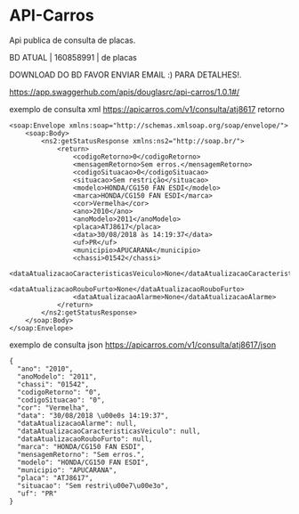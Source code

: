 # API-Carros
Api publica de consulta de placas.

BD ATUAL | 160858991 | de placas

DOWNLOAD DO BD FAVOR ENVIAR EMAIL :) PARA DETALHES!.

https://app.swaggerhub.com/apis/douglasrc/api-carros/1.0.1#/


exemplo de consulta xml
https://apicarros.com/v1/consulta/atj8617
retorno
```
<soap:Envelope xmlns:soap="http://schemas.xmlsoap.org/soap/envelope/">
    <soap:Body>
        <ns2:getStatusResponse xmlns:ns2="http://soap.br/">
            <return>
                <codigoRetorno>0</codigoRetorno>
                <mensagemRetorno>Sem erros.</mensagemRetorno>
                <codigoSituacao>0</codigoSituacao>
                <situacao>Sem restrição</situacao>
                <modelo>HONDA/CG150 FAN ESDI</modelo>
                <marca>HONDA/CG150 FAN ESDI</marca>
                <cor>Vermelha</cor>
                <ano>2010</ano>
                <anoModelo>2011</anoModelo>
                <placa>ATJ8617</placa>
                <data>30/08/2018 às 14:19:37</data>
                <uf>PR</uf>
                <municipio>APUCARANA</municipio>
                <chassi>01542</chassi>
                <dataAtualizacaoCaracteristicasVeiculo>None</dataAtualizacaoCaracteristicasVeiculo>
                <dataAtualizacaoRouboFurto>None</dataAtualizacaoRouboFurto>
                <dataAtualizacaoAlarme>None</dataAtualizacaoAlarme>
            </return>
        </ns2:getStatusResponse>
    </soap:Body>
</soap:Envelope>

```
exemplo de consulta json
https://apicarros.com/v1/consulta/atj8617/json
```
{
  "ano": "2010", 
  "anoModelo": "2011", 
  "chassi": "01542", 
  "codigoRetorno": "0", 
  "codigoSituacao": "0", 
  "cor": "Vermelha", 
  "data": "30/08/2018 \u00e0s 14:19:37", 
  "dataAtualizacaoAlarme": null, 
  "dataAtualizacaoCaracteristicasVeiculo": null, 
  "dataAtualizacaoRouboFurto": null, 
  "marca": "HONDA/CG150 FAN ESDI", 
  "mensagemRetorno": "Sem erros.", 
  "modelo": "HONDA/CG150 FAN ESDI", 
  "municipio": "APUCARANA", 
  "placa": "ATJ8617", 
  "situacao": "Sem restri\u00e7\u00e3o", 
  "uf": "PR"
}
```

